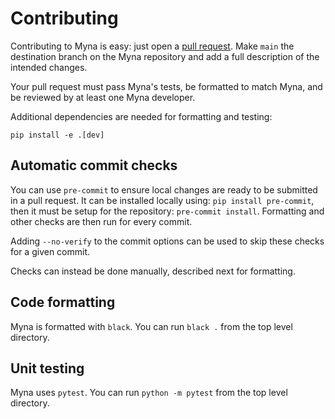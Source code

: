 # Contributing

Contributing to Myna is easy: just open a [pull
request](https://help.github.com/articles/using-pull-requests/). Make
`main` the destination branch on the Myna repository and add a full
description of the intended changes.

Your pull request must pass Myna's tests, be formatted to match Myna, and be
reviewed by at least one Myna developer.

Additional dependencies are needed for formatting and testing:
```
pip install -e .[dev]
```

## Automatic commit checks

You can use `pre-commit` to ensure local changes are ready to be submitted in a
pull request. It can be installed locally using: `pip install pre-commit`, then it
must be setup for the repository: `pre-commit install`. Formatting and other checks
are then run for every commit.

Adding `--no-verify` to the commit options can be used to skip these checks for a given commit.

Checks can instead be done manually, described next for formatting.

## Code formatting

Myna is formatted with `black`. You can run `black .` from the top level directory.

## Unit testing

Myna uses `pytest`. You can run `python -m pytest` from the top level directory.
